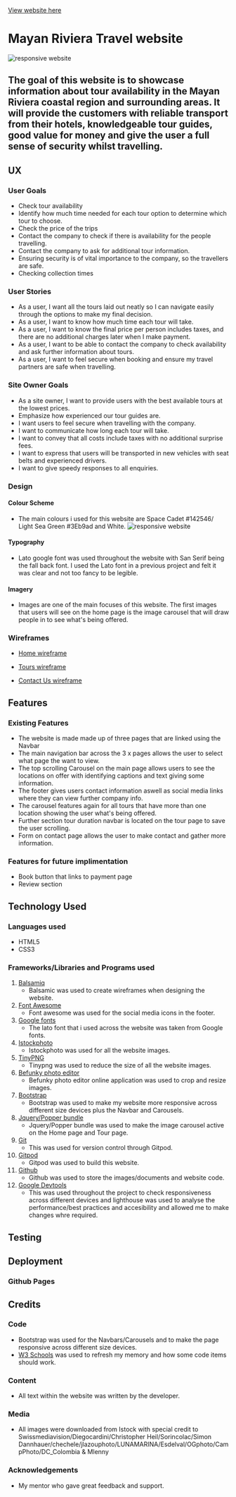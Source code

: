 [View website here](https://tony-reddington.github.io/mayan-riviera-travel-1/)

# Mayan Riviera Travel website
![responsive website](documents/responsive-image.jpg)

## The goal of this website is to showcase information about tour availability in the Mayan Riviera coastal region and surrounding areas. It will provide the customers with reliable transport from their hotels, knowledgeable tour guides, good value for money and give the user a full sense of security whilst travelling.

## UX

### User Goals
* Check tour availability
* Identify how much time needed for each tour option to determine which tour to choose.
* Check the price of the trips
* Contact the company to check if there is availability for the people travelling.
* Contact the company to ask for additional tour information.
* Ensuring security is of vital importance to the company, so the travellers are safe.
* Checking collection times
 
### User Stories
* As a user, I want all the tours laid out neatly so I can navigate easily through the options to make my final decision.
* As a user, I want to know how much time each tour will take.
* As a user, I want to know the final price per person includes taxes, and there are no additional charges later when I make payment.
* As a user, I want to be able to contact the company to check availability and ask further information about tours.
* As a user, I want to feel secure when booking and ensure my travel partners are safe when travelling.
 
### Site Owner Goals
* As a site owner, I want to provide users with the best available tours at the lowest prices.
* Emphasize how experienced our tour guides are.
* I want users to feel secure when travelling with the company.
* I want to communicate how long each tour will take.
* I want to convey that all costs include taxes with no additional surprise fees.
* I want to express that users will be transported in new vehicles with seat belts and experienced drivers.
* I want to give speedy responses to all enquiries.

### Design

#### Colour Scheme
- The main colours i used for this website are Space Cadet #142546/ Light Sea Green #3Eb9ad and White.
![responsive website](documents/colour-theme.jpg)

#### Typography

- Lato google font was used throughout the website with San Serif being the fall back font. I used the Lato font in a previous project and felt it was clear and not too fancy to be legible.

#### Imagery

- Images are one of the main focuses of this website. The first images that users will see on the home page is the image carousel that will draw people in to see what's being offered.

### Wireframes

* [Home wireframe](documents/home.pdf)

* [Tours wireframe](documents/tours.pdf)

* [Contact Us wireframe]()

## Features

### Existing Features
* The website is made made up of three pages that are linked using the Navbar
* The main navigation bar across the 3 x pages allows the user to select what page the want to view.
* The top scrolling Carousel on the main page allows users to see the locations on offer with identifying captions and text giving some information.
* The footer gives users contact information aswell as social media links where they can view further company info.
* The carousel features again for all tours that have more than one location showing the user what's being offered.
* Further section tour duration navbar is located on the tour page to save the user scrolling.
* Form on contact page allows the user to make contact and gather more information.

### Features for future implimentation
* Book button that links to payment page
* Review section

## Technology Used

### Languages used
* HTML5
* CSS3

### Frameworks/Libraries and Programs used
1. [Balsamiq](https://balsamiq.com/)
    - Balsamic was used to create wireframes when designing the website.
2. [Font Awesome](https://fontawesome.com/)
    - Font awesome was used for the social media icons in the footer.
3. [Google fonts](https://fonts.google.com/)
    - The lato font that i used across the website was taken from Google fonts.
4. [Istockphoto](https://www.istockphoto.com/)
    - Istockphoto was used for all the website images.
5. [TinyPNG](https://tinypng.com/)
    - Tinypng was used to reduce the size of all the website images.
6. [Befunky photo editor](https://www.befunky.com/)
    - Befunky photo editor online application was used to crop and resize images.
7. [Bootstrap](https://getbootstrap.com/)
    - Bootstrap was used to make my website more responsive across different size devices plus the Navbar and Carousels.
8. [Jquery/Popper bundle](https://getbootstrap.com/docs/4.5/getting-started/introduction/)
    - Jquery/Popper bundle was used to make the image carousel active on the Home page and Tour page.
9. [Git](https://git-scm.com/)
    - This was used for version control through Gitpod.
10. [Gitpod](https://gitpod.io/)
    - Gitpod was used to build this website.
11. [Github](https://github.com/)
    - Github was used to store the images/documents and website code.
12. [Google Devtools](https://developers.google.com/web/tools/chrome-devtools)
    - This was used throughout the project to check responsiveness across different devices and lighthouse was used to analyse the performance/best practices and accesibility and allowed me to make changes whre required.
## Testing

## Deployment

### Github Pages

## Credits

### Code
* Bootstrap was used for the Navbars/Carousels and to make the page responsive across different size devices.
* [W3 Schools](https://www.w3schools.com/) was used to refresh my memory and how some code items should work.

### Content
* All text within the website was written by the developer.

### Media
* All images were downloaded from Istock with special credit to Swissmediavision/Diegocardini/Christopher Heil/Sorincolac/Simon Dannhauer/chechele/jlazouphoto/LUNAMARINA/Esdelval/OGphoto/CampPhoto/DC_Colombia & Mlenny

### Acknowledgements
* My mentor who gave great feedback and support.
